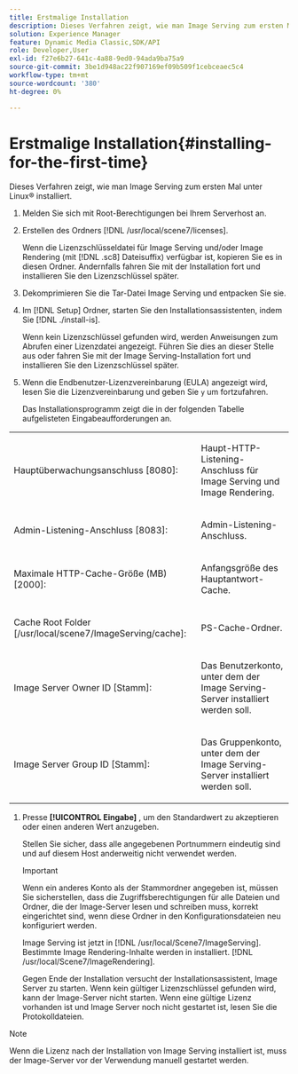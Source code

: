 ```yaml
---
title: Erstmalige Installation
description: Dieses Verfahren zeigt, wie man Image Serving zum ersten Mal unter Linux® installiert.
solution: Experience Manager
feature: Dynamic Media Classic,SDK/API
role: Developer,User
exl-id: f27e6b27-641c-4a88-9ed0-94ada9ba75a9
source-git-commit: 3be1d948ac22f907169ef09b509f1cebceaec5c4
workflow-type: tm+mt
source-wordcount: '380'
ht-degree: 0%

---
```


# Erstmalige Installation{#installing-for-the-first-time}

Dieses Verfahren zeigt, wie man Image Serving zum ersten Mal unter Linux® installiert.

1. Melden Sie sich mit Root-Berechtigungen bei Ihrem Serverhost an.
1. Erstellen des Ordners [!DNL /usr/local/scene7/licenses].

   Wenn die Lizenzschlüsseldatei für Image Serving und/oder Image Rendering (mit [!DNL .sc8] Dateisuffix) verfügbar ist, kopieren Sie es in diesen Ordner. Andernfalls fahren Sie mit der Installation fort und installieren Sie den Lizenzschlüssel später.
1. Dekomprimieren Sie die Tar-Datei Image Serving und entpacken Sie sie.
1. Im [!DNL Setup] Ordner, starten Sie den Installationsassistenten, indem Sie [!DNL ./install-is].

   Wenn kein Lizenzschlüssel gefunden wird, werden Anweisungen zum Abrufen einer Lizenzdatei angezeigt. Führen Sie dies an dieser Stelle aus oder fahren Sie mit der Image Serving-Installation fort und installieren Sie den Lizenzschlüssel später.
1. Wenn die Endbenutzer-Lizenzvereinbarung (EULA) angezeigt wird, lesen Sie die Lizenzvereinbarung und geben Sie `y` um fortzufahren.

   Das Installationsprogramm zeigt die in der folgenden Tabelle aufgelisteten Eingabeaufforderungen an.

<table id="table_0E7B673CAD8E4C5EB72F8283A0DDEFC8"> 
 <tbody> 
  <tr> 
   <td colname="col1"> <p><span class="codeph"> Hauptüberwachungsanschluss [8080]:</span> </p> </td>
   <td colname="col2"> <p>Haupt-HTTP-Listening-Anschluss für Image Serving und Image Rendering. </p> </td>
  </tr> 
  <tr> 
   <td colname="col1"> <p><span class="codeph"> Admin-Listening-Anschluss [8083]:</span> </p> </td> 
   <td colname="col2"> <p>Admin-Listening-Anschluss. </p> </td>
  </tr> 
  <tr> 
   <td colname="col1"> <p><span class="codeph"> Maximale HTTP-Cache-Größe (MB) [2000]:</span> </p> </td> 
   <td colname="col2"> <p>Anfangsgröße des Hauptantwort-Cache. </p> </td>
  </tr>
  <tr> 
   <td colname="col1"> <p><span class="codeph"> Cache Root Folder [/usr/local/scene7/ImageServing/cache]:</span> </p> </td> 
   <td colname="col2"> <p>PS-Cache-Ordner. </p> </td> 
  </tr> 
  <tr> 
   <td colname="col1"> <p><span class="codeph"> Image Server Owner ID [Stamm]:</span> </p> </td>
   <td colname="col2"> <p>Das Benutzerkonto, unter dem der Image Serving-Server installiert werden soll. </p> </td>
  </tr>
  <tr> 
   <td colname="col1"> <p><span class="codeph"> Image Server Group ID [Stamm]:</span> </p> </td>
   <td colname="col2"> <p>Das Gruppenkonto, unter dem der Image Serving-Server installiert werden soll. </p> </td>
  </tr>
 </tbody>
</table>

1. Presse **[!UICONTROL Eingabe]** , um den Standardwert zu akzeptieren oder einen anderen Wert anzugeben.

   Stellen Sie sicher, dass alle angegebenen Portnummern eindeutig sind und auf diesem Host anderweitig nicht verwendet werden.

   >[!IMPORTANT]
   >
   >Wenn ein anderes Konto als der Stammordner angegeben ist, müssen Sie sicherstellen, dass die Zugriffsberechtigungen für alle Dateien und Ordner, die der Image-Server lesen und schreiben muss, korrekt eingerichtet sind, wenn diese Ordner in den Konfigurationsdateien neu konfiguriert werden.
   >
   >Image Serving ist jetzt in [!DNL /usr/local/Scene7/ImageServing]. Bestimmte Image Rendering-Inhalte werden in installiert. [!DNL /usr/local/Scene7/ImageRendering].
   >
   >Gegen Ende der Installation versucht der Installationsassistent, Image Server zu starten. Wenn kein gültiger Lizenzschlüssel gefunden wird, kann der Image-Server nicht starten. Wenn eine gültige Lizenz vorhanden ist und Image Server noch nicht gestartet ist, lesen Sie die Protokolldateien.

>[!NOTE]
>
>Wenn die Lizenz nach der Installation von Image Serving installiert ist, muss der Image-Server vor der Verwendung manuell gestartet werden.
